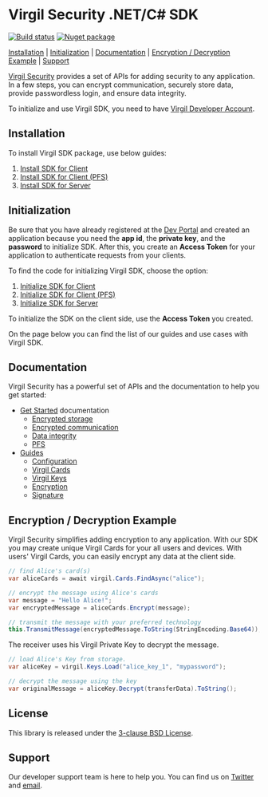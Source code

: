 # Virgil Security .NET/C# SDK
[![Build status](https://ci.appveyor.com/api/projects/status/kqs4lqw426gbpccm/branch/release?svg=true)](https://ci.appveyor.com/project/unlim-it/virgil-sdk-net/branch/release) [![Nuget package](https://img.shields.io/nuget/v/Virgil.SDK.svg)](https://www.nuget.org/packages/Virgil.SDK/)

[Installation](#installation) | [Initialization](#initialization) | [Documentation](#documentation) | [Encryption / Decryption Example](#encryption) | [Support](#support)

[Virgil Security](https://virgilsecurity.com) provides a set of APIs for adding security to any application. In a few steps, you can encrypt communication, securely store data, provide passwordless login, and ensure data integrity.

To initialize and use Virgil SDK, you need to have [Virgil Developer Account](https://developer.virgilsecurity.com/account/signin).

## Installation

To install Virgil SDK package, use below guides:

1. [Install SDK for Client](https://github.com/VirgilSecurity/virgil-sdk-net/blob/v4/documentation/guides/configuration/client.md#-install-sdk)
2. [Install SDK for Client (PFS)](https://github.com/VirgilSecurity/virgil-sdk-net/blob/v4/documentation/guides/configuration/client-pfs.md#-install-sdk)
3. [Install SDK for Server](https://github.com/VirgilSecurity/virgil-sdk-net/blob/v4/documentation/guides/configuration/server.md#-install-sdk)


## Initialization

Be sure that you have already registered at the [Dev Portal](https://developer.virgilsecurity.com/account/signin) and created an application because you need the __app id__, the __private key__, and the __password__ to initialize SDK. After this, you create an __Access Token__ for your application to authenticate requests from your clients.

To find the code for initializing Virgil SDK, choose the option:
1. [Initialize SDK for Client](https://github.com/VirgilSecurity/virgil-sdk-net/blob/v4-docs-review/documentation/guides/configuration/client.md#-initialize-sdk)
2. [Initialize SDK for Client (PFS)](https://github.com/VirgilSecurity/virgil-sdk-net/blob/v4-docs-review/documentation/guides/configuration/client-pfs.md#-initialize-sdk)
3. [Initialize SDK for Server](https://github.com/VirgilSecurity/virgil-sdk-net/blob/v4-docs-review/documentation/guides/configuration/server.md#-initialize-sdk)

To initialize the SDK on the client side, use the __Access Token__ you created.

On the page below you can find the list of our guides and use cases with Virgil SDK.

## Documentation

Virgil Security has a powerful set of APIs and the documentation to help you get started:

* [Get Started](https://github.com/VirgilSecurity/virgil-sdk-net/blob/v4-docs-review/documentation/get-started) documentation
  * [Encrypted storage](https://github.com/VirgilSecurity/virgil-sdk-net/blob/v4-docs-review/documentation/get-started/encrypted-storage.md)
  * [Encrypted communication](https://github.com/VirgilSecurity/virgil-sdk-net/blob/v4-docs-review/documentation/get-started/encrypted-communication.md)
  * [Data integrity](https://github.com/VirgilSecurity/virgil-sdk-net/blob/v4-docs-review/documentation/get-started/data-integrity.md)
  * [PFS](https://github.com/VirgilSecurity/virgil-sdk-net/blob/v4-docs-review/documentation/get-started/perfect-forward-secrecy.md)
* [Guides](https://github.com/VirgilSecurity/virgil-sdk-net/blob/v4-docs-review/documentation/guides)
  * [Configuration](https://github.com/VirgilSecurity/virgil-sdk-net/blob/v4-docs-review/documentation/guides/configuration)
  * [Virgil Cards](https://github.com/VirgilSecurity/virgil-sdk-net/blob/v4-docs-review/documentation/guides/virgil-card)
  * [Virgil Keys](https://github.com/VirgilSecurity/virgil-sdk-net/blob/v4-docs-review/documentation/guides/virgil-key)
  * [Encryption](https://github.com/VirgilSecurity/virgil-sdk-net/blob/v4-docs-review/documentation/guides/encryption)
  * [Signature](https://github.com/VirgilSecurity/virgil-sdk-net/blob/v4-docs-review/documentation/guides/signature)



## Encryption / Decryption Example

Virgil Security simplifies adding encryption to any application. With our SDK you may create unique Virgil Cards for your all users and  devices. With users' Virgil Cards, you can easily encrypt any data at the client side.

```cs
// find Alice's card(s)
var aliceCards = await virgil.Cards.FindAsync("alice");

// encrypt the message using Alice's cards
var message = "Hello Alice!";
var encryptedMessage = aliceCards.Encrypt(message);

// transmit the message with your preferred technology
this.TransmitMessage(encryptedMessage.ToString(StringEncoding.Base64));
```

The receiver uses his Virgil Private Key to decrypt the message.

```cs
// load Alice's Key from storage.
var aliceKey = virgil.Keys.Load("alice_key_1", "mypassword");

// decrypt the message using the key
var originalMessage = aliceKey.Decrypt(transferData).ToString();
```

## License

This library is released under the [3-clause BSD License](LICENSE.md).

## Support

Our developer support team is here to help you. You can find us on [Twitter](https://twitter.com/virgilsecurity) and [email](support).

[support]: mailto:support@virgilsecurity.com
[_getstarted_root]: https://github.com/VirgilSecurity/virgil-sdk-net/tree/v4/documentation/get-started
[_getstarted]: https://developer.virgilsecurity.com/docs/cs/guides
[_getstarted_encryption]: https://developer.virgilsecurity.com/docs/cs/get-started/encrypted-communication
[_getstarted_storage]: https://developer.virgilsecurity.com/docs/cs/get-started/encrypted-storage
[_getstarted_data_integrity]: https://developer.virgilsecurity.com/docs/cs/get-started/data-integrity
[_getstarted_passwordless_login]: https://developer.virgilsecurity.com/docs/cs/get-started/passwordless-authentication
[_guides]: https://developer.virgilsecurity.com/docs/cs/guides
[_guide_initialization]: https://developer.virgilsecurity.com/docs/cs/guides/settings/install-sdk
[_guide_virgil_cards]: https://developer.virgilsecurity.com/docs/cs/guides/virgil-card/creating
[_guide_virgil_keys]: https://developer.virgilsecurity.com/docs/cs/guides/virgil-key/generating
[_guide_encryption]: https://developer.virgilsecurity.com/docs/cs/guides/encryption/encrypting
[_initialize_root]: https://developer.virgilsecurity.com/docs/cs/guides/settings/initialize-sdk-on-client
[_reference_api]: http://virgilsecurity.github.io/virgil-sdk-net/

